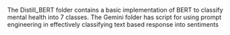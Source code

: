 The Distill_BERT folder contains a basic implementation of BERT to classify mental health into 7 classes.
The Gemini folder has script for using prompt engineering in effectively classifying text based response into sentiments
